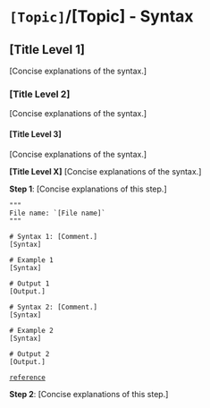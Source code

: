 # `[Topic]`/[Topic] - Syntax

## [Title Level 1]

[Concise explanations of the syntax.]

### [Title Level 2]

[Concise explanations of the syntax.]

#### [Title Level 3]

[Concise explanations of the syntax.]

**[Title Level X]**
[Concise explanations of the syntax.]

**Step 1**: [Concise explanations of this step.]

```[Language]
"""
File name: `[File name]`
"""

# Syntax 1: [Comment.]
[Syntax]

# Example 1
[Syntax]

# Output 1
[Output.]

# Syntax 2: [Comment.]
[Syntax]

# Example 2
[Syntax]

# Output 2
[Output.]
```

[`reference`](link_to_reference)

**Step 2**: [Concise explanations of this step.]
